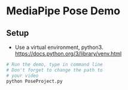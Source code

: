 # MediaPipe Pose Demo

## Setup
* Use a virtual environment, python3.
  https://docs.python.org/3/library/venv.html

``` bash
# Run the demo, type in command line
# Don't forget to change the path to 
# your video
python PoseProject.py
```
